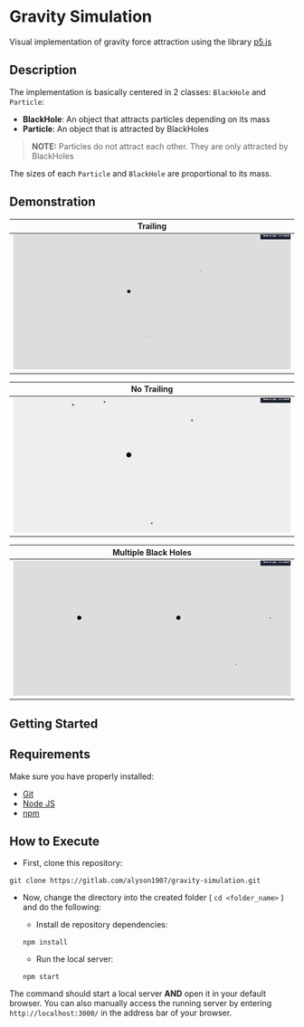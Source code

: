# Gravity Simulation
Visual implementation of gravity force attraction using the library [p5.js](https://p5js.org/)

## Description
The implementation is basically centered in 2 classes: `BlackHole` and `Particle`:
- **BlackHole**: An object that attracts particles depending on its mass
- **Particle**: An object that is attracted by BlackHoles

> **NOTE:** Particles do not attract each other. They are only attracted by BlackHoles

The sizes of each `Particle` and `BlackHole` are proportional to its mass.

## Demonstration
|Trailing
|-|
|![](./demo/trailing.gif)|

|No Trailing|
|-|
|![](./demo/no_trailing.gif)|

|Multiple Black Holes|
|-|
|![](./demo/multiple_bhs.gif)||

## Getting Started
## Requirements
Make sure you have properly installed:
- [Git](https://git-scm.com/)
- [Node JS](https://nodejs.org/en/)
- [npm](https://www.npmjs.com/get-npm)

## How to Execute
- First, clone this repository:
```
git clone https://gitlab.com/alyson1907/gravity-simulation.git
```

- Now, change the directory into the created folder ( `cd <folder_name>` ) and do the following:
  - Install de repository dependencies:
  ```
  npm install
  ```

  - Run the local server:
  ```
  npm start
  ```

The command should start a local server **AND** open it in your default browser. You can also manually access the running server by entering `http://localhost:3000/` in the address bar of your browser.
